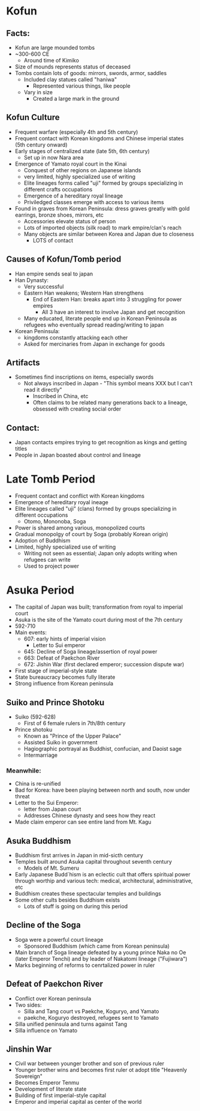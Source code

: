 # Kofun

## Facts:

- Kofun are large mounded tombs
- ~300-600 CE
    - Around time of Kimiko
- Size of mounds represents status of deceased
- Tombs contain lots of goods: mirrors, swords, armor, saddles
    - Included clay statues called "haniwa"
        - Represented various things, like people
    - Vary in size
        - Created a large mark in the ground

## Kofun Culture

- Frequent warfare (especially 4th and 5th century)
- Frequent contact with Korean kingdoms and Chinese imperial states (5th century onward)
- Early stages of centralized state (late 5th, 6th century)
    - Set up in now Nara area
- Emergence of Yamato royal court in the Kinai
    - Conquest of other regions on Japanese islands
    - very limited, highly specialized use of writing
    - Elite lineages forms called "uji" formed by groups specializing in different crafts occupations
    - Emergence of a hereditary royal lineage
    - Priviledged classes emerge with access to various items
- Found in graves from Korean Peninsula: dress graves greatly with gold earrings, bronze shoes, mirrors, etc
    - Accessories elevate status of person
    - Lots of imported objects (silk road) to mark empire/clan's reach
    - Many objects are similar between Korea and Japan due to closeness
        - LOTS of contact

## Causes of Kofun/Tomb period

- Han empire sends seal to japan
- Han Dynasty:
    - Very successful
    - Eastern Han weakens; Western Han strengthens
        - End of Eastern Han: breaks apart into 3 struggling for power empires
            - All 3 have an interest to involve Japan and get recognition
    - Many educated, literate people end up in Korean Peninsula as refugees who eventually spread reading/writing to japan
- Korean Peninsula:
    - kingdoms constantly attacking each other
    - Asked for mercinaries from Japan in exchange for goods

## Artifacts

- Sometimes find inscriptions on items, especially swords
    - Not always inscribed in Japan - "This symbol means XXX but I can't read it directly"
        - Inscribed in China, etc
        - Often claims to be related many generations back to a lineage, obsessed with creating social order

## Contact:

- Japan contacts empires trying to get recognition as kings and getting titles
- People in Japan boasted about control and lineage

# Late Tomb Period

- Frequent contact and conflict with Korean kingdoms
- Emergence of hereditary royal ineage
- Elite lineages called "uji" (clans) formed by groups specializing in different occupations
    - Otomo, Mononoba, Soga
- Power is shared among various, monopolized courts
- Gradual monopolgy of court by Soga (probably Korean origin)
- Adoption of Buddhism
- Limited, highly specialized use of writing
    - Writing not seen as essential; Japan only adopts writing when refugees can write
    - Used to project power

# Asuka Period

- The capital of Japan was built; transformation from royal to imperial court
- Asuka is the site of the Yamato court during most of the 7th century
- 592-710
- Main events:
    - 607: early hints of imperial vision
        - Letter to Sui emperor
    - 645: Decline of Soga lineage/assertion of royal power
    - 663: Defeat of Paekchon River
    - 672: Jishin War (first declared emperor; succession dispute war)
- First stage of imperial-style state
- State bureaucracy becomes fully literate
- Strong influence from Korean peninsula

## Suiko and Prince Shotoku

- Suiko (592-628)
    - First of 6 female rulers in 7th/8th century
- Prince shotoku
    - Known as "Prince of the Upper Palace"
    - Assisted Suiko in government
    - Hagiographic portrayal as Buddhist, confucian, and Daoist sage
    - Intermarriage

### Meanwhile:

- China is re-unified
- Bad for Korea: have been playing between north and south, now under threat
- Letter to the Sui Emperor:
    - letter from Japan court
    - Addresses Chinese dynasty and sees how they react
- Made claim emperor can see entire land from Mt. Kagu

## Asuka Buddhism

- Buddhism first arrives in Japan in mid-sicth century
- Temples built around Asuka capital throughout seventh century
    - Models of Mt. Sumeru
- Early Japanese Budd`hism is an eclectic cult that offers spiritual power through worthip and various tech: medical, architectural, administrative, etc
- Buddhism creates these spectacular temples and buildings
- Some other cults besides Buddhism exists
    - Lots of stuff is going on during this period

## Decline of the Soga

- Soga were a powerful court lineage
    - Sponsored Buddhism (which came from Korean peninsula)
- Main branch of Soga lineage defeated by a young prince Naka no Oe (later Emperor Tenchi) and by leader of Nakatomi lineage ("Fujiwara")
- Marks beginning of reforms to cenrtalized power in ruler

## Defeat of Paekchon River

- Conflict over Korean peninsula
- Two sides:
    - Silla and Tang court vs Paekche, Koguryo, and Yamato
    - paekche, Koguryo destroyed, refugees sent to Yamato
- Silla unified peninsula and turns against Tang
- Silla influence on Yamato

## Jinshin War

- Civil war between younger brother and son of previous ruler
- Younger brother wins and becomes first ruler ot adopt title "Heavenly Sovereign"
- Becomes Emperor Tenmu
- Development of literate state
- Building of first imperial-style capital
- Emperor and imperial capital as center of the world